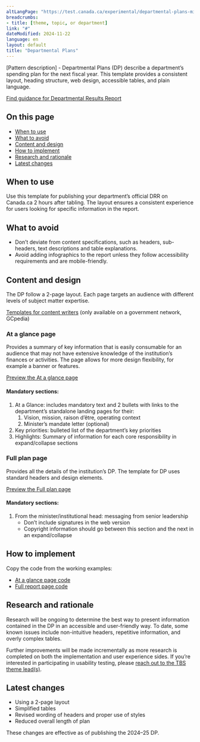 ```yaml
---
altLangPage: "https://test.canada.ca/experimental/departmental-plans-ministeriels/pm-modele-de-contenu.html"
breadcrumbs:
- title: [theme, topic, or department]
link: "#"
dateModified: 2024-11-22
language: en
layout: default
title: "Departmental Plans"
---
```

<div class="mwsgeneric-base-html parbase section">
    <p>[Pattern description] - Departmental Plans (DP) describe a department&rsquo;s spending plan for the next fiscal year. This template provides a consistent layout, heading structure, web design, accessible tables, and plain language.</p>
    <a class="btn btn-primary btn-lg" href="https://test.canada.ca/experimental/results-resultats/drr-content-model.html">Find guidance for Departmental Results Report</a>
    <section>
        <h2>On this page</h2>
        <ul>
            <li><a href="#toc01">When to use </a></li>
            <li><a href="#toc02">What to avoid </a></li>
            <li><a href="#toc03">Content and design </a></li>
            <li><a href="#toc04">How to implement </a></li>
            <li><a href="#toc05">Research and rationale</a></li>
            <li><a href="#toc06">Latest changes </a></li>
        </ul>
    </section>
    <section>
        <h2 id="toc01">When to use </h2>
        <p>Use this template for publishing your department’s official DRR on Canada.ca 2 hours after tabling. The layout ensures a consistent experience for users looking for specific information in the report.</p>
    </section>
    <section>
        <h2 id="toc02">What to avoid </h2>
        <ul>
            <li>Don&rsquo;t deviate from content specifications, such as headers, sub-headers, text descriptions and table explanations. </li>
            <li>Avoid adding infographics to the report unless they follow accessibility requirements and are mobile-friendly.</li>
        </ul>
    </section>
    <section>
        <h2 id="toc03">Content and design</h2>
        <p>The DP follow a 2-page layout. Each page targets an audience with different levels of subject matter expertise. </p>
        <p><a class="btn btn-default btn-lg" href="https://www.gcpedia.gc.ca/wiki/Part_III_Estimates_Portal#2024-25_Departmental_Plan">Templates for content writers</a> (only available on a government network, GCpedia)</p>
        <section>
            <h3>At a glance page</h3>
            <p>Provides a summary of key information that is easily consumable for an audience that may not have extensive knowledge of the institution&rsquo;s finances or activities. The page allows for more design flexibility, for example a banner or features.</p>
            <p><a class="btn btn-default"
                    href="https://test.canada.ca/experimental/departmental-plans-ministeriels/dp-at-glance.html">Preview
                    the At a glance page</a></p>
            <section>
                <h4>Mandatory sections:</h4>
                <ol>
                    <li>At a Glance: includes mandatory text and 2 bullets with links to the department&rsquo;s standalone landing pages for their:
                        <ol class="lst-lwr-alph">
                            <li>Vision, mission, raison d&rsquo;être, operating context</li>
                            <li>Minister&rsquo;s mandate letter (optional)</li>
                        </ol>
                    </li>
                    <li>Key priorities: bulleted list of the department&rsquo;s key priorities  </li>
                    <li>Highlights: Summary of information for each core responsibility in expand/collapse sections</li>
                </ol>
            </section>
        </section>
        <section>
            <h3>Full plan page</h3>
            <p>Provides all the details of the institution&rsquo;s DP. The template for DP uses standard headers and design elements.</p>
            <p><a class="btn btn-default" href="https://test.canada.ca/experimental/departmental-plans-ministeriels/dp-full-page.html">Preview the Full plan page</a></p>
            <section>
                <h4>Mandatory sections:</h4>
                <ol>
                    <li>From the minister/institutional head: messaging from senior leadership
                        <ul>
                            <li>Don&rsquo;t include signatures in the web version</li>
                            <li>Copyright information should go between this section and the next in an expand/collapse</li>
                        </ul>
                    </li>
                </ol>
            </section>
        </section>
    </section>
    <section>
        <h2 id="toc04">How to implement</h2>
        <p>Copy the code from the working examples:</p>
        <ul class="list-unstyled">
            <li><a class="btn btn-default btn-lg" href="https://github.com/gc-proto/experimental/blob/master/departmental-plans-ministeriels/dp-at-glance.md">At a glance page code</a></li>
            <li><a class="btn btn-default btn-lg" href="https://github.com/gc-proto/experimental/blob/master/departmental-plans-ministeriels/dp-full-page.md">Full report page code</a></li>
        </ul>
    </section>
    <section>
        <h2 id="toc05">Research and rationale</h2>
        <p>Research will be ongoing to determine the best way to present information contained in the DP in an accessible and user-friendly way. To date, some known issues include non-intuitive headers, repetitive information, and overly complex tables.</p>
        <p>Further improvements will be made incrementally as more research is completed on both the implementation and user experience sides. If you&rsquo;re interested in participating in usability testing, please <a href="mailto:DAS.SCN@tbs-sct.gc.ca">reach out to the TBS theme lead(s)</a>.</p>
    </section>
    <section>
        <h2 id="toc06">Latest changes</h2>
        <ul>
            <li>Using a 2-page layout</li>
            <li>Simplified tables</li>
            <li>Revised wording of headers and proper use of styles</li>
            <li>Reduced overall length of plan</li>
        </ul>
        <p>These changes are effective as of publishing the 2024–25 DP.</p>
    </section>
</div>